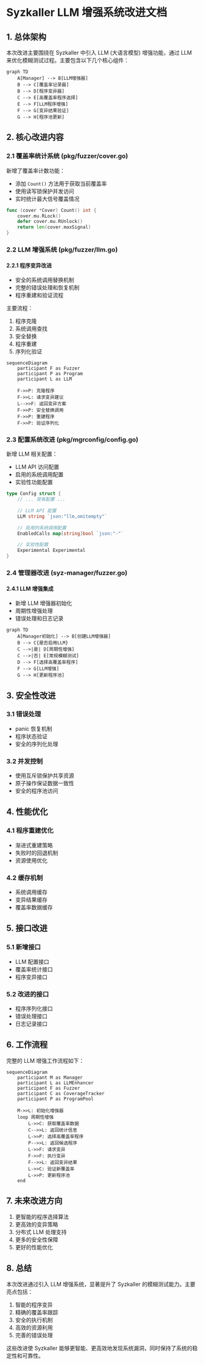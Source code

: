 # Syzkaller LLM 增强系统改进文档

## 1. 总体架构

本次改进主要围绕在 Syzkaller 中引入 LLM (大语言模型) 增强功能，通过 LLM 来优化模糊测试过程。主要包含以下几个核心组件：

```mermaid
graph TD
    A[Manager] --> B[LLM增强器]
    B --> C[覆盖率记录器]
    B --> D[程序变异器]
    C --> E[高覆盖率程序选择]
    E --> F[LLM程序增强]
    F --> G[变异结果验证]
    G --> H[程序池更新]
```

## 2. 核心改进内容

### 2.1 覆盖率统计系统 (pkg/fuzzer/cover.go)

新增了覆盖率计数功能：
- 添加 `Count()` 方法用于获取当前覆盖率
- 使用读写锁保护并发访问
- 实时统计最大信号覆盖情况

```go
func (cover *Cover) Count() int {
    cover.mu.RLock()
    defer cover.mu.RUnlock()
    return len(cover.maxSignal)
}
```

### 2.2 LLM 增强系统 (pkg/fuzzer/llm.go)

#### 2.2.1 程序变异改进
- 安全的系统调用替换机制
- 完整的错误处理和恢复机制
- 程序重建和验证流程

主要流程：
1. 程序克隆
2. 系统调用查找
3. 安全替换
4. 程序重建
5. 序列化验证

```mermaid
sequenceDiagram
    participant F as Fuzzer
    participant P as Program
    participant L as LLM
    
    F->>P: 克隆程序
    F->>L: 请求变异建议
    L-->>F: 返回变异方案
    F->>P: 安全替换调用
    F->>P: 重建程序
    F->>P: 验证序列化
```

### 2.3 配置系统改进 (pkg/mgrconfig/config.go)

新增 LLM 相关配置：
- LLM API 访问配置
- 启用的系统调用配置
- 实验性功能配置

```go
type Config struct {
    // ... 现有配置 ...
    
    // LLM API 配置
    LLM string `json:"llm,omitempty"`
    
    // 启用的系统调用配置
    EnabledCalls map[string]bool `json:"-"`
    
    // 实验性配置
    Experimental Experimental
}
```

### 2.4 管理器改进 (syz-manager/fuzzer.go)

#### 2.4.1 LLM 增强集成
- 新增 LLM 增强器初始化
- 周期性增强处理
- 错误处理和日志记录

```mermaid
graph TD
    A[Manager初始化] --> B[创建LLM增强器]
    B --> C{是否启用LLM}
    C -->|是| D[周期性增强]
    C -->|否| E[常规模糊测试]
    D --> F[选择高覆盖率程序]
    F --> G[LLM增强]
    G --> H[更新程序池]
```

## 3. 安全性改进

### 3.1 错误处理
- panic 恢复机制
- 程序状态验证
- 安全的序列化处理

### 3.2 并发控制
- 使用互斥锁保护共享资源
- 原子操作保证数据一致性
- 安全的程序池访问

## 4. 性能优化

### 4.1 程序重建优化
- 渐进式重建策略
- 失败时的回退机制
- 资源使用优化

### 4.2 缓存机制
- 系统调用缓存
- 变异结果缓存
- 覆盖率数据缓存

## 5. 接口改进

### 5.1 新增接口
- LLM 配置接口
- 覆盖率统计接口
- 程序变异接口

### 5.2 改进的接口
- 程序序列化接口
- 错误处理接口
- 日志记录接口

## 6. 工作流程

完整的 LLM 增强工作流程如下：

```mermaid
sequenceDiagram
    participant M as Manager
    participant L as LLMEnhancer
    participant F as Fuzzer
    participant C as CoverageTracker
    participant P as ProgramPool
    
    M->>L: 初始化增强器
    loop 周期性增强
        L->>C: 获取覆盖率数据
        C-->>L: 返回统计信息
        L->>P: 选择高覆盖率程序
        P-->>L: 返回候选程序
        L->>F: 请求变异
        F->>F: 执行变异
        F-->>L: 返回变异结果
        L->>C: 验证新覆盖率
        L->>P: 更新程序池
    end
```

## 7. 未来改进方向

1. 更智能的程序选择算法
2. 更高效的变异策略
3. 分布式 LLM 处理支持
4. 更多的安全性保障
5. 更好的性能优化

## 8. 总结

本次改进通过引入 LLM 增强系统，显著提升了 Syzkaller 的模糊测试能力。主要亮点包括：

1. 智能的程序变异
2. 精确的覆盖率跟踪
3. 安全的执行机制
4. 高效的资源利用
5. 完善的错误处理

这些改进使 Syzkaller 能够更智能、更高效地发现系统漏洞，同时保持了系统的稳定性和可靠性。
